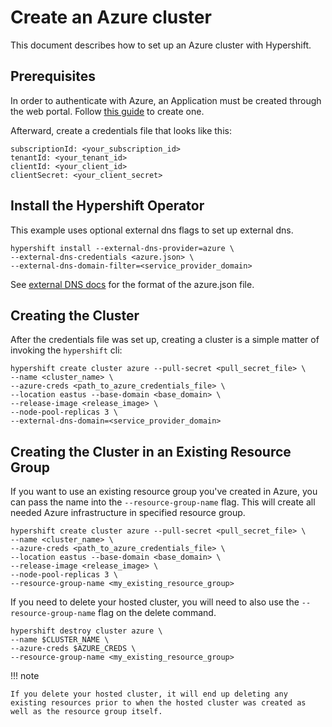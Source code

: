 # Create an Azure cluster
This document describes how to set up an Azure cluster with Hypershift.

## Prerequisites
In order to authenticate with Azure, an Application must be created through the web portal. Follow [this guide](https://docs.microsoft.com/en-us/azure/active-directory/develop/howto-create-service-principal-portal) to create one.

Afterward, create a credentials file that looks like this:

```
subscriptionId: <your_subscription_id>
tenantId: <your_tenant_id>
clientId: <your_client_id>
clientSecret: <your_client_secret>
```

## Install the Hypershift Operator
This example uses optional external dns flags to set up external dns.

```
hypershift install --external-dns-provider=azure \
--external-dns-credentials <azure.json> \
--external-dns-domain-filter=<service_provider_domain>
```

See [external DNS docs](https://github.com/kubernetes-sigs/external-dns/blob/master/docs/tutorials/azure.md#creating-a-configuration-file-for-the-service-principal) for the format of the azure.json file.

## Creating the Cluster
After the credentials file was set up, creating a cluster is a simple matter of invoking the `hypershift` cli:

```
hypershift create cluster azure --pull-secret <pull_secret_file> \
--name <cluster_name> \
--azure-creds <path_to_azure_credentials_file> \
--location eastus --base-domain <base_domain> \
--release-image <release_image> \
--node-pool-replicas 3 \
--external-dns-domain=<service_provider_domain>
```

## Creating the Cluster in an Existing Resource Group
If you want to use an existing resource group you've created in Azure, you can pass the name into the `--resource-group-name` flag. This will create all needed Azure infrastructure in specified resource group.

```
hypershift create cluster azure --pull-secret <pull_secret_file> \
--name <cluster_name> \
--azure-creds <path_to_azure_credentials_file> \
--location eastus --base-domain <base_domain> \
--release-image <release_image> \
--node-pool-replicas 3 \
--resource-group-name <my_existing_resource_group>
```

If you need to delete your hosted cluster, you will need to also use the `--resource-group-name` flag on the delete command.

```
hypershift destroy cluster azure \
--name $CLUSTER_NAME \ 
--azure-creds $AZURE_CREDS \
--resource-group-name <my_existing_resource_group>
```

!!! note
    
    If you delete your hosted cluster, it will end up deleting any existing resources prior to when the hosted cluster was created as well as the resource group itself.